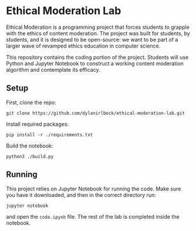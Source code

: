 # Ethical Moderation Lab

Ethical Moderation is a programming project that forces students to grapple with the ethics of content moderation. The project was built for students, by students, and it is designed to be open-source: we want to be part of a larger wave of revamped ethics education in computer science.

This repository contains the coding portion of the project. Students will use Python and Jupyter Notebook to construct a working content moderation algorithm and contemplate its efficacy.

## Setup

First, clone the repo:

```
git clone https://github.com/dylanirlbeck/ethical-moderation-lab.git
```

Install required packages:

```
pip install -r ./requirements.txt
```

Build the notebook:

```
python3 ./build.py
```

## Running

This project relies on Jupyter Notebook for running the code. Make sure you have it downloaded, and then in the correct directory run:

```
jupyter notebook
```

and open the `code.ipynb` file. The rest of the lab is completed inside the notebook.
